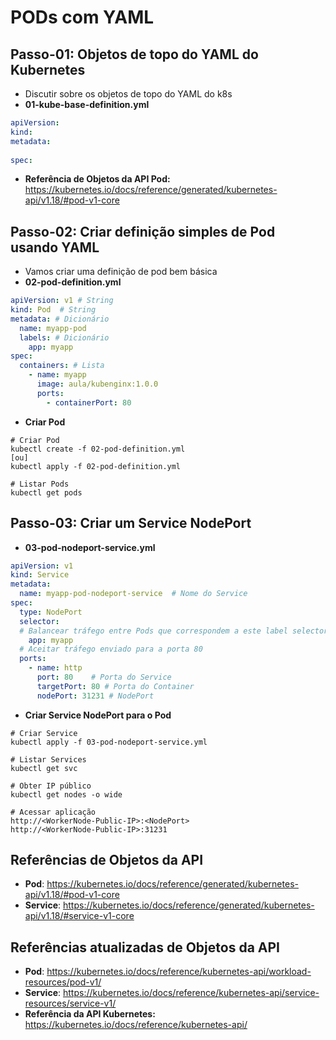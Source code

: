 
# PODs com YAML
## Passo-01: Objetos de topo do YAML do Kubernetes
- Discutir sobre os objetos de topo do YAML do k8s
- **01-kube-base-definition.yml**
```yml
apiVersion:
kind:
metadata:
  
spec:
```
-  **Referência de Objetos da API Pod:**  https://kubernetes.io/docs/reference/generated/kubernetes-api/v1.18/#pod-v1-core

## Passo-02: Criar definição simples de Pod usando YAML 
- Vamos criar uma definição de pod bem básica
- **02-pod-definition.yml**
```yml
apiVersion: v1 # String
kind: Pod  # String
metadata: # Dicionário
  name: myapp-pod
  labels: # Dicionário 
    app: myapp         
spec:
  containers: # Lista
    - name: myapp
      image: aula/kubenginx:1.0.0
      ports:
        - containerPort: 80
```
- **Criar Pod**
```
# Criar Pod
kubectl create -f 02-pod-definition.yml
[ou]
kubectl apply -f 02-pod-definition.yml

# Listar Pods
kubectl get pods
```

## Passo-03: Criar um Service NodePort
- **03-pod-nodeport-service.yml**
```yml
apiVersion: v1
kind: Service
metadata:
  name: myapp-pod-nodeport-service  # Nome do Service
spec:
  type: NodePort
  selector:
  # Balancear tráfego entre Pods que correspondem a este label selector
    app: myapp
  # Aceitar tráfego enviado para a porta 80    
  ports: 
    - name: http
      port: 80    # Porta do Service
      targetPort: 80 # Porta do Container
      nodePort: 31231 # NodePort
```
- **Criar Service NodePort para o Pod**
```
# Criar Service
kubectl apply -f 03-pod-nodeport-service.yml

# Listar Services
kubectl get svc

# Obter IP público
kubectl get nodes -o wide

# Acessar aplicação
http://<WorkerNode-Public-IP>:<NodePort>
http://<WorkerNode-Public-IP>:31231
```

## Referências de Objetos da API
-  **Pod**: https://kubernetes.io/docs/reference/generated/kubernetes-api/v1.18/#pod-v1-core
- **Service**: https://kubernetes.io/docs/reference/generated/kubernetes-api/v1.18/#service-v1-core

## Referências atualizadas de Objetos da API
-  **Pod**: https://kubernetes.io/docs/reference/kubernetes-api/workload-resources/pod-v1/
-  **Service**: https://kubernetes.io/docs/reference/kubernetes-api/service-resources/service-v1/
- **Referência da API Kubernetes:** https://kubernetes.io/docs/reference/kubernetes-api/

